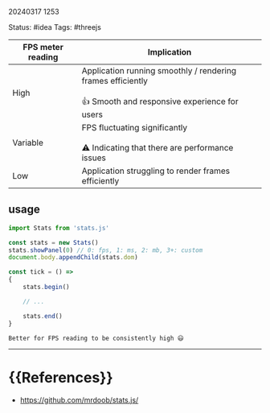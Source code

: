 20240317 1253

Status: #idea
Tags: #threejs

| FPS meter reading | Implication                                                                                                      |
| ----------------- | ---------------------------------------------------------------------------------------------------------------- |
| High              | Application running smoothly / rendering frames efficiently<br><br>👍 Smooth and responsive experience for users |
| Variable          | FPS fluctuating significantly<br><br>⚠️ Indicating that there are performance issues                             |
| Low               | Application struggling to render frames efficiently                                                              |

## usage
```javascript
import Stats from 'stats.js'

const stats = new Stats()
stats.showPanel(0) // 0: fps, 1: ms, 2: mb, 3+: custom
document.body.appendChild(stats.dom)

const tick = () =>
{
    stats.begin()

    // ...

    stats.end()
}
```

```ad-summary
Better for FPS reading to be consistently high 😃
```

--- 
# {{References}}
- https://github.com/mrdoob/stats.js/